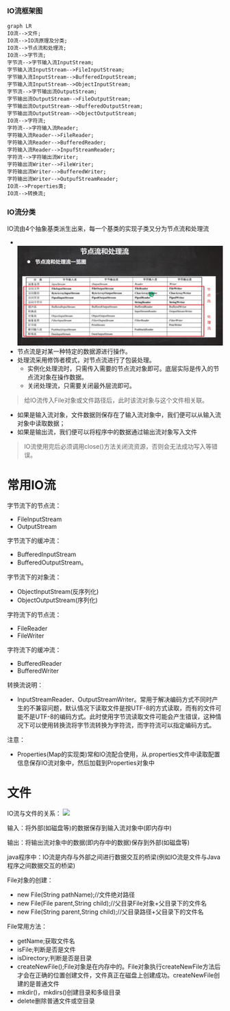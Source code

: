 ### IO流框架图
``` mermaid
graph LR
IO流-->文件;
IO流-->IO流原理及分类;
IO流-->节点流和处理流;
IO流-->字节流;
字节流-->字节输入流InputStream;
字节输入流InputStream-->FileInputStream;
字节输入流InputStream-->BufferedInputStream;
字节输入流InputStream-->ObjectInputStream;
字节流-->字节输出流OutputStream;
字节输出流OutputStream-->FileOutputStream;
字节输出流OutputStream-->BufferedOutputStream;
字节输出流OutputStream-->ObjectOutputStream;
IO流-->字符流;
字符流-->字符输入流Reader;
字符输入流Reader-->FileReader;
字符输入流Reader-->BufferedReader;
字符输入流Reader-->InpufStreamReader;
字符流-->字符输出流Writer;
字符输出流Writer-->FileWriter;
字符输出流Writer-->BufferedWriter;
字符输出流Writer-->OutpufStreamReader;
IO流-->Properties类;
IO流-->转换流;
``` 


### IO流分类
IO流由4个抽象基类派生出来，每一个基类的实现子类又分为节点流和处理流
  - <br>![](images/2022-10-11-15-25-30.png)
  - 节点流是对某一种特定的数据源进行操作。
  - 处理流采用修饰者模式，对节点流进行了包装处理。
    - 实例化处理流时，只需传入需要的节点流对象即可。底层实际是传入的节点流对象在操作数据。
    - 关闭处理流，只需要关闭最外层流即可。

> 给IO流传入File对象或文件路径后，此时该流对象与这个文件相关联。
  - 如果是输入流对象，文件数据则保存在了输入流对象中，我们便可以从输入流对象中读取数据；
  - 如果是输出流，我们便可以将程序中的数据通过输出流对象写入文件
> IO流使用完后必须调用close()方法关闭流资源，否则会无法成功写入等错误。

# 常用IO流
字节流下的节点流：
 - FileInputStream
 - OutputStream

字节流下的缓冲流：
 - BufferedInputStream
 - BufferedOutputStream。

字节流下的对象流：
 - ObjectInputStream(反序列化)
 - ObjectOutputStream(序列化)

字符流下的节点流：
 - FileReader
 - FileWriter

字符流下的缓冲流：
 - BufferedReader
 - BufferedWriter

转换流说明：
 - InputStreamReader、OutputStreamWriter。常用于解决编码方式不同时产生的不兼容问题，默认情况下读取文件是按UTF-8的方式读取，而有的文件可能不是UTF-8的编码方式。此时使用字节流读取文件可能会产生错误，这种情况下可以使用转换流将字节流转换为字符流，而字符流可以指定编码方式。

注意：
 - Properties(Map的实现类)常和IO流配合使用，从.properties文件中读取配置信息保存IO流对象中，然后加载到Properties对象中

# 文件
IO流与文件的关系：
![](images/2022-10-10-17-26-10.png)

输入：将外部(如磁盘等)的数据保存到输入流对象中(即内存中)

输出：将输出流对象中的数据(即内存中的数据)保存到外部(如磁盘等)

java程序中：IO流是内存与外部之间进行数据交互的桥梁(例如IO流是文件与Java程序之间数据交互的桥梁)


File对象的创建：
  - new File(String pathName);//文件绝对路径
  - new File(File parent,String child);//父目录File对象+父目录下的文件名
  - new File(String parent,String child);//父目录路径+父目录下的文件名

File常用方法：
  - getName;获取文件名
  - isFile;判断是否是文件
  - isDirectory;判断是否是目录
  - createNewFile();File对象是在内存中的。File对象执行createNewFile方法后才会在正确的位置创建文件，文件真正在磁盘上创建成功。createNewFile创建的是普通文件
  - mkdir()，mkdirs()创建目录和多级目录
  - delete删除普通文件或空目录





